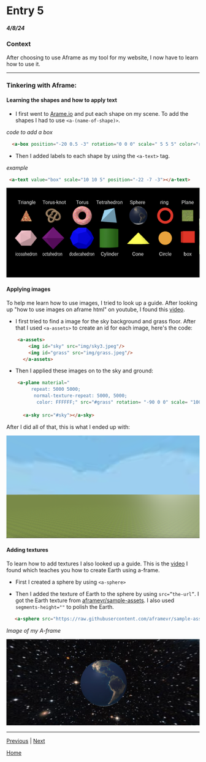 # Entry 5
##### 4/8/24


### Context
After choosing to use Aframe as my tool for my website, I now have to learn how to use it.

---

### Tinkering with Aframe:

#### Learning the shapes and how to apply text

- I first went to [Arame.io](https://aframe.io/docs/1.5.0/components/geometry.html) and put each shape on my scene. To add the shapes I had to use `<a-(name-of-shape)>`.

*code to add a box*

```html
  <a-box position="-20 0.5 -3" rotation="0 0 0" scale=" 5 5 5" color="red"></a-box>
```

- Then I added labels to each shape by using the `<a-text>` tag.

*example*

```html
 <a-text value="box" scale="10 10 5" position="-22 -7 -3"></a-text>
```

![alt text](image.png)

#### Applying images

To help me learn how to use images, I tried to look up a guide. After looking up "how to use images on aframe html" on youtube, I found this [video](https://www.youtube.com/watch?v=tzI5tu-0nm0).

-  I first tried to find a image for the sky background and grass floor. After that I used `<a-assets>` to create an id for each image, here's the code:

```html
    <a-assets>
        <img id="sky" src="img/sky3.jpeg"/>
        <img id="grass" src="img/grass.jpeg"/>
      </a-assets>
```

- Then I applied these images on to the sky and ground:


```html
    <a-plane material="
         repeat: 5000 5000;
          normal-texture-repeat: 5000, 5000;
           color: FFFFFF;" src="#grass" rotation= "-90 0 0" scale= "1000 1000 1"></a-plane>

      <a-sky src="#sky"></a-sky>
```
After I did all of that, this is what I ended up with:

![Alt text](../tool/image.png)


#### Adding textures

To learn how to add textures I also looked up a guide. This is the [video](https://www.youtube.com/watch?v=klnwT3vGCPw) I found which teaches you how to create Earth using a-frame.

- First I created a sphere by using `<a-sphere>`

- Then I added the texture of Earth to the sphere by using `src=”the-url”`. I got the Earth texture from [aframevr/sample-assets](https://github.com/aframevr/sample-assets). I also used `segments-height=""` to polish the Earth.

```html
   <a-sphere src="https://raw.githubusercontent.com/aframevr/sample-assets/master/assets/images/space/earth_atmos_2048.jpg" position="0 2 -6" radius="2" segments-height="60"> </a-sphere>
```

*Image of my A-frame*

![alt text](<../tool/Screenshot 2024-03-18 000706.png>)




---

[Previous](entry04.md) | [Next](entry06.md)

[Home](../README.md)
